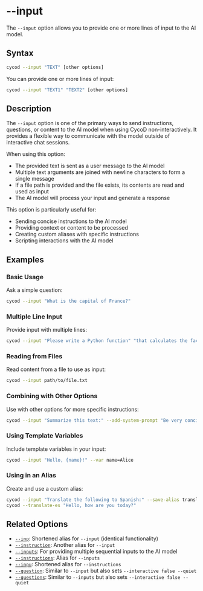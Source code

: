 # --input

The `--input` option allows you to provide one or more lines of input to the AI model.

## Syntax

```bash
cycod --input "TEXT" [other options]
```

You can provide one or more lines of input:

```bash
cycod --input "TEXT1" "TEXT2" [other options]
```

## Description

The `--input` option is one of the primary ways to send instructions, questions, or content to the AI model when using CycoD non-interactively. It provides a flexible way to communicate with the model outside of interactive chat sessions.

When using this option:
- The provided text is sent as a user message to the AI model
- Multiple text arguments are joined with newline characters to form a single message
- If a file path is provided and the file exists, its contents are read and used as input
- The AI model will process your input and generate a response

This option is particularly useful for:
- Sending concise instructions to the AI model
- Providing context or content to be processed
- Creating custom aliases with specific instructions
- Scripting interactions with the AI model

## Examples

### Basic Usage

Ask a simple question:

```bash
cycod --input "What is the capital of France?"
```

### Multiple Line Input

Provide input with multiple lines:

```bash
cycod --input "Please write a Python function" "that calculates the factorial of a number"
```

### Reading from Files

Read content from a file to use as input:

```bash
cycod --input path/to/file.txt
```

### Combining with Other Options

Use with other options for more specific instructions:

```bash
cycod --input "Summarize this text:" --add-system-prompt "Be very concise"
```

### Using Template Variables

Include template variables in your input:

```bash
cycod --input "Hello, {name}!" --var name=Alice
```

### Using in an Alias

Create and use a custom alias:

```bash
cycod --input "Translate the following to Spanish:" --save-alias translate-es
cycod --translate-es "Hello, how are you today?"
```

## Related Options

- [`--inp`](inp.md): Shortened alias for `--input` (identical functionality)
- [`--instruction`](instruction.md): Another alias for `--input` 
- [`--inputs`](inputs.md): For providing multiple sequential inputs to the AI model
- [`--instructions`](instructions.md): Alias for `--inputs`
- [`--inpu`](inpu.md): Shortened alias for `--instructions`
- [`--question`](question.md): Similar to `--input` but also sets `--interactive false --quiet`
- [`--questions`](questions.md): Similar to `--inputs` but also sets `--interactive false --quiet`